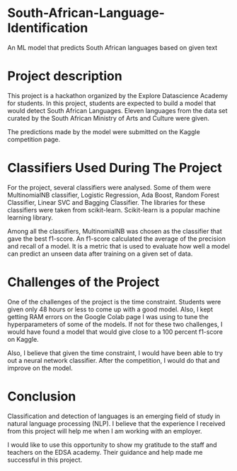 # South-African-Language-Identification

An ML model that predicts South African languages based on given text

# Project description

This project is a hackathon organized by the Explore Datascience Academy for students. In this project, students are expected to build a model that would detect South African Languages. Eleven languages from the data set curated by the South African Ministry of Arts and Culture were given. 

The predictions made by the model were submitted on the Kaggle competition page. 

# Classifiers Used During The Project

For the project, several classifiers were analysed. Some of them were MultinomialNB classifier, Logistic Regression, Ada Boost, Random Forest Classifier, Linear SVC and Bagging Classifier. The libraries for these classifiers were taken from scikit-learn. Scikit-learn is a popular machine learning library. 

Among all the classifiers, MultinomialNB was chosen as the classifier that gave the best f1-score. An f1-score calculated the average of the precision and recall of a model. It is a metric that is used to evaluate how well a model can predict an unseen data after training on a given set of data. 

# Challenges of the Project

One of the challenges of the project is the time constraint. Students were given only 48 hours or less to come up with a good model. Also, I kept getting RAM errors on the Google Colab page I was using to tune the hyperparameters of some of the models. If not for these two challenges, I would have found a model that would give close to a 100 percent f1-score on Kaggle. 

Also, I believe that given the time constraint, I would have been able to try out a neural network classifier. After the competition, I would do that and improve on the model. 

# Conclusion

Classification and detection of languages is an emerging field of study in natural language processing (NLP). I believe that the experience I received from this project will help me when I am working with an employer. 

I would like to use this opportunity to show my gratitude to the staff and teachers on the EDSA academy. Their guidance and help made me successful in this project. 